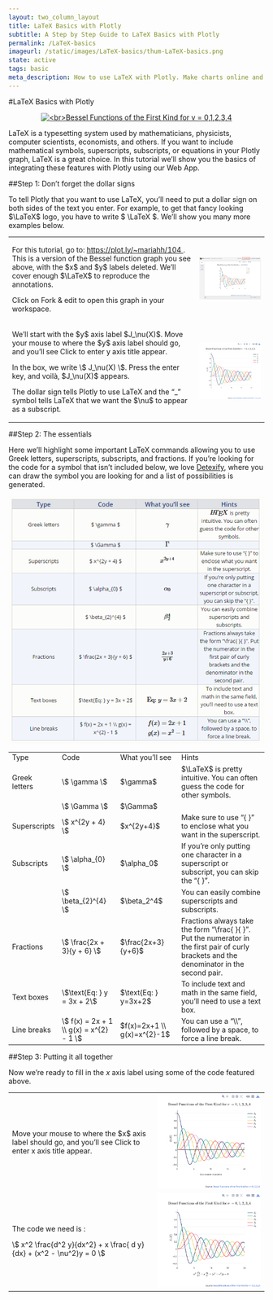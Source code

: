 ```yaml
---
layout: two_column_layout
title: LaTeX Basics with Plotly
subtitle: A Step by Step Guide to LaTeX Basics with Plotly
permalink: /LaTeX-basics
imageurl: /static/images/LaTeX-basics/thum-LaTeX-basics.png
state: active
tags: basic
meta_description: How to use LaTeX with Plotly. Make charts online and for free with Plotly
---
```


#LaTeX Basics with Plotly

<div>
    <a href="https://plot.ly/~MattSundquist/2135/" target="_blank" title="&lt;br&gt;Bessel Functions of the First Kind for v = 0,1,2,3,4" style="display: block; text-align: center;"><img src="https://plot.ly/~MattSundquist/2135.png" alt="&lt;br&gt;Bessel Functions of the First Kind for v = 0,1,2,3,4" style="max-width: 100%;width: 600px;"  width="600" onerror="this.onerror=null;this.src='https://plot.ly/404.png';" /></a>
    <script data-plotly="MattSundquist:2135" src="https://plot.ly/embed.js" async></script>
</div>


LaTeX is a typesetting system used by mathematicians, physicists, computer scientists, economists, and others. If you want to include mathematical symbols, superscripts, subscripts, or equations in your Plotly graph, LaTeX is a great choice. In this tutorial we’ll show you the basics of integrating these features with Plotly using our Web App.
 
##Step 1: Don’t forget the dollar signs

To tell Plotly that you want to use LaTeX, you’ll need to put a dollar sign on both sides of the text you enter. For example, to get that fancy looking $\LaTeX$ logo, you have to write \$ \LaTeX \$. We’ll show you many more examples below.

 <table>
  <tbody>
   <tr>
    <td>
     <p >
      For this tutorial, go to:
      <a class="link--impt" href="https://plot.ly/~mariahh/104" target="_blank">
       https://plot.ly/~mariahh/104
      </a>
      . This is a version of the Bessel function graph you see above, with the $x$ and $y$ labels deleted. We’ll cover enough $\LaTeX$ to reproduce the annotations.
     </p>
     <p >
     </p>
     <p >
      Click on
      Fork &amp; edit
      to open this graph in your workspace.
     </p>
     <p >
     </p>
     <p >
     </p>
    </td>
    <td>
       <img alt="Latex basics 02" src="/static/images/LaTeX-basics/image02.png" title=""/>
    </td>
   </tr>
   <tr>
    <td>
     <p >
      We’ll start with the $y$ axis label $J_\nu(X)$. Move your mouse to where the $y$ axis label should go, and you’ll see
      Click to enter y axis title
      appear.
     </p>
     <p >
     </p>
     <p >
      In the box, we write \$ J_\nu(X) \$. Press the enter key, and voilà, $J_\nu(X)$ appears.
     </p>
     <p >
     </p>
     <p >
      The dollar sign tells Plotly to use LaTeX and the “_” symbol tells LaTeX that we want the $\nu$ to appear as a subscript.
     </p>
    </td>
    <td>
       <img alt="Latex basics 01" src="/static/images/LaTeX-basics/image01.png" title=""/>
    </td>
   </tr>
  </tbody>
 </table>

 ##Step 2: The essentials

Here we’ll highlight some important LaTeX commands allowing you to use Greek letters, superscripts, subscripts, and fractions. If you’re looking for the code for a symbol that isn’t included below, we love [Detexify](http://detexify.kirelabs.org/classify.html), where you can draw the symbol you are looking for and a list of possibilities is generated.


<img class="img-responsive-table" src="/static/images/LaTeX-basics/table1.png"  />

<div class="responsive-table">
 <table >
  <tbody>
   <tr>
    <td>
      Type
    </td>
    <td>
      Code
    </td>
    <td>
      What you’ll see
    </td>
    <td>
      Hints
    </td>
   </tr>
   <tr>
    <td>
      Greek letters
    </td>
    <td>
      \$ \gamma \$
    </td>
    <td>
      $\gamma$
    </td>
    <td>
      $\LaTeX$ is pretty intuitive. You can often guess the code for other symbols.
    </td>
   </tr>
   <tr>
    <td>
    </td>
    <td>
      \$ \Gamma \$
    </td>
    <td>
      $\Gamma$
    </td>
    <td>
    </td>
   </tr>
   <tr>
    <td>
      Superscripts
    </td>
    <td>
      \$ x^{2y + 4} \$
    </td>
    <td>
      $x^{2y+4}$
    </td>
    <td>
      Make sure to use “{ }” to enclose what you want in the superscript.
    </td>
   </tr>
   <tr>
    <td>
      Subscripts
    </td>
    <td>
      \$ \alpha_{0} \$
    </td>
    <td>
      $\alpha_0$
    </td>
    <td>
      If you’re only putting one character in a superscript or subscript, you can skip the “{ }”.
    </td>
   </tr>
   <tr>
    <td>
    </td>
    <td>
      \$ \beta_{2}^{4} \$
    </td>
    <td>
      $\beta_2^4$
    </td>
    <td>
      You can easily combine superscripts and subscripts.
    </td>
   </tr>
   <tr>
    <td>
      Fractions
    </td>
    <td>
      \$ \frac{2x + 3}{y + 6} \$
    </td>
    <td>
      $\frac{2x+3}{y+6}$
    </td>
    <td>
      Fractions always take the form “\frac{ }{ }”. Put the numerator in the first pair of curly brackets and the denominator in the second pair.
    </td>
   </tr>
   <tr>
    <td>
      Text boxes
    </td>
    <td>
      \$\text{Eq: } y = 3x + 2\$
    </td>
    <td>
      $\text{Eq: } y=3x+2$
    </td>
    <td>
      To include text and math in the same field, you’ll need to use a text box.
    </td>
   </tr>
   <tr>
    <td>
      Line breaks
    </td>
    <td>
      \$ f(x) = 2x + 1 \\ g(x) = x^{2} - 1 \$
    </td>
    <td>
      $f(x)=2x+1 \\ g(x)=x^{2}-1$
    </td>
    <td>
      You can use a “\\”, followed by a space, to force a line break.
    </td>
   </tr>
  </tbody>
 </table>
 </div>

##Step 3: Putting it all together

Now we’re ready to fill in the $x$ axis label using some of the code featured above.

<table>
<tbody>
<tr>
<td>
 <p>
  Move your mouse to where the $x$ axis label should go, and you’ll see
  Click to enter x axis title
  appear.
 </p>
</td>
<td>
	<img alt="Latex basics 03" src="/static/images/LaTeX-basics/image03.png" title=""/>
</td>
</tr>
<tr>
<td>
 <p>
  The code we need is :
 </p>
 <p>
  \$
  x^2 \frac{d^2 y}{dx^2} + x \frac{
  d
  y}{dx} + (x^2 - \nu^2)y = 0
  \$
 </p>
</td>
<td>
<img alt="Latex basics 00" src="/static/images/LaTeX-basics/image00.png" title=""/>
</td>
</tr>
</tbody>
</table>

